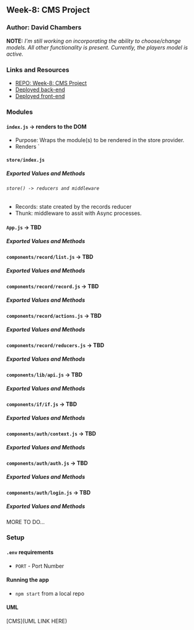 ## Week-8: CMS Project

### Author: David Chambers

**NOTE:** *I'm still working on incorporating the ability to choose/change models.  All other functionality is present.  Currently, the players model is active.*

### Links and Resources
* [REPO: Week-8: CMS Project](http://xyz.com)
* [Deployed back-end](https://dc-api-server.herokuapp.com)
* [Deployed front-end](http://dc-cms-week8.s3-website-us-west-2.amazonaws.com)

### Modules

#### `index.js` -> renders to the DOM
* Purpose: Wraps the module(s) to be rendered in the store provider.
* Renders `<App/>

#### `store/index.js`
##### Exported Values and Methods

###### `store() -> reducers and middleware`
* Records: state created by the records reducer
* Thunk: middleware to assit with Async processes.


#### `App.js` -> TBD
##### Exported Values and Methods

<!-- ###### `foo(thing) -> string`
Usage Notes or examples

###### `bar(array) -> array`
Usage Notes or examples -->

#### `components/record/list.js` -> TBD
##### Exported Values and Methods

<!-- ###### `foo(thing) -> string`
Usage Notes or examples

###### `bar(array) -> array`
Usage Notes or examples -->

#### `components/record/record.js` -> TBD
##### Exported Values and Methods

<!-- ###### `foo(thing) -> string`
Usage Notes or examples

###### `bar(array) -> array`
Usage Notes or examples -->

#### `components/record/actions.js` -> TBD
##### Exported Values and Methods

<!-- ###### `foo(thing) -> string`
Usage Notes or examples

###### `bar(array) -> array`
Usage Notes or examples -->

#### `components/record/reducers.js` -> TBD
##### Exported Values and Methods

<!-- ###### `foo(thing) -> string`
Usage Notes or examples

###### `bar(array) -> array`
Usage Notes or examples -->


#### `components/lib/api.js` -> TBD
##### Exported Values and Methods

<!-- ###### `foo(thing) -> string`
Usage Notes or examples

###### `bar(array) -> array`
Usage Notes or examples -->

#### `components/if/if.js` -> TBD
##### Exported Values and Methods

<!-- ###### `foo(thing) -> string`
Usage Notes or examples

###### `bar(array) -> array`
Usage Notes or examples -->

#### `components/auth/context.js` -> TBD
##### Exported Values and Methods

<!-- ###### `foo(thing) -> string`
Usage Notes or examples

###### `bar(array) -> array`
Usage Notes or examples -->

#### `components/auth/auth.js` -> TBD
##### Exported Values and Methods

<!-- ###### `foo(thing) -> string`
Usage Notes or examples

###### `bar(array) -> array`
Usage Notes or examples -->

#### `components/auth/login.js` -> TBD
##### Exported Values and Methods

<!-- ###### `foo(thing) -> string`
Usage Notes or examples

###### `bar(array) -> array`
Usage Notes or examples -->

MORE TO DO...


### Setup
#### `.env` requirements
* `PORT` - Port Number


#### Running the app
* `npm start` from a local repo

#### UML
[CMS](UML LINK HERE)